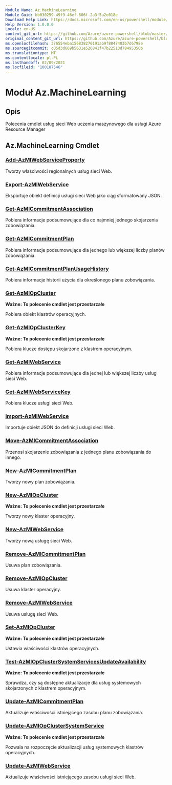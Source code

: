 ```yaml
---
Module Name: Az.MachineLearning
Module Guid: bb030259-49f9-46ef-806f-2a3f5a2e018e
Download Help Link: https://docs.microsoft.com/en-us/powershell/module/az.machinelearning
Help Version: 1.0.0.0
Locale: en-US
content_git_url: https://github.com/Azure/azure-powershell/blob/master/src/MachineLearning/MachineLearning/help/Az.MachineLearning.md
original_content_git_url: https://github.com/Azure/azure-powershell/blob/master/src/MachineLearning/MachineLearning/help/Az.MachineLearning.md
ms.openlocfilehash: 376554eba156838270191ab9f8847403b7d6798e
ms.sourcegitcommit: c05d3d669b5631e526841f47b22513d78495350b
ms.translationtype: MT
ms.contentlocale: pl-PL
ms.lasthandoff: 02/09/2021
ms.locfileid: "100187546"
---
```

# Moduł Az.MachineLearning
## Opis
Polecenia cmdlet usług sieci Web uczenia maszynowego dla usługi Azure Resource Manager

## Az.MachineLearning Cmdlet
### [Add-AzMlWebServiceProperty](Add-AzMlWebServiceRegionalProperty.md)
Tworzy właściwości regionalnych usług sieci Web.

### [Export-AzMlWebService](Export-AzMlWebService.md)
Eksportuje obiekt definicji usługi sieci Web jako ciąg sformatowany JSON.

### [Get-AzMlCommitmentAssociation](Get-AzMlCommitmentAssociation.md)
Pobiera informacje podsumowujące dla co najmniej jednego skojarzenia zobowiązania.

### [Get-AzMlCommitmentPlan](Get-AzMlCommitmentPlan.md)
Pobiera informacje podsumowujące dla jednego lub większej liczby planów zobowiązania.

### [Get-AzMlCommitmentPlanUsageHistory](Get-AzMlCommitmentPlanUsageHistory.md)
Pobiera informacje historii użycia dla określonego planu zobowiązania.

### [Get-AzMlOpCluster](Get-AzMlOpCluster.md)
**Ważne: To polecenie cmdlet jest przestarzałe**

Pobiera obiekt klastrów operacyjnych.

### [Get-AzMlOpClusterKey](Get-AzMlOpClusterKey.md)
**Ważne: To polecenie cmdlet jest przestarzałe**

Pobiera klucze dostępu skojarzone z klastrem operacyjnym.

### [Get-AzMlWebService](Get-AzMlWebService.md)
Pobiera informacje podsumowujące dla jednej lub większej liczby usług sieci Web.

### [Get-AzMlWebServiceKey](Get-AzMlWebServiceKey.md)
Pobiera klucze usługi sieci Web.

### [Import-AzMlWebService](Import-AzMlWebService.md)
Importuje obiekt JSON do definicji usługi sieci Web.

### [Move-AzMlCommitmentAssociation](Move-AzMlCommitmentAssociation.md)
Przenosi skojarzenie zobowiązania z jednego planu zobowiązania do innego.

### [New-AzMlCommitmentPlan](New-AzMlCommitmentPlan.md)
Tworzy nowy plan zobowiązania.

### [New-AzMlOpCluster](New-AzMlOpCluster.md)
**Ważne: To polecenie cmdlet jest przestarzałe**

Tworzy nowy klaster operacyjny.

### [New-AzMlWebService](New-AzMlWebService.md)
Tworzy nową usługę sieci Web.

### [Remove-AzMlCommitmentPlan](Remove-AzMlCommitmentPlan.md)
Usuwa plan zobowiązania.

### [Remove-AzMlOpCluster](Remove-AzMlOpCluster.md)
Usuwa klaster operacyjny.

### [Remove-AzMlWebService](Remove-AzMlWebService.md)
Usuwa usługę sieci Web.

### [Set-AzMlOpCluster](Set-AzMlOpCluster.md)
**Ważne: To polecenie cmdlet jest przestarzałe**

Ustawia właściwości klastrów operacyjnych.

### [Test-AzMlOpClusterSystemServicesUpdateAvailability](Test-AzMlOpClusterSystemServicesUpdateAvailability.md)
**Ważne: To polecenie cmdlet jest przestarzałe**

Sprawdza, czy są dostępne aktualizacje dla usług systemowych skojarzonych z klastrem operacyjnym.

### [Update-AzMlCommitmentPlan](Update-AzMlCommitmentPlan.md)
Aktualizuje właściwości istniejącego zasobu planu zobowiązania.

### [Update-AzMlOpClusterSystemService](Update-AzMlOpClusterSystemService.md)
**Ważne: To polecenie cmdlet jest przestarzałe**

Pozwala na rozpoczęcie aktualizacji usług systemowych klastrów operacyjnych.

### [Update-AzMlWebService](Update-AzMlWebService.md)
Aktualizuje właściwości istniejącego zasobu usługi sieci Web.

